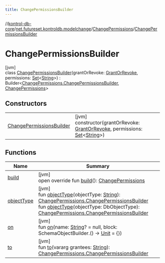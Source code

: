 ```yaml
---
title: ChangePermissionsBuilder
---
```

//[kontrol-db-core](../../../../index.html)/[net.futureset.kontroldb.modelchange](../../index.html)/[ChangePermissions](../index.html)/[ChangePermissionsBuilder](index.html)



# ChangePermissionsBuilder



[jvm]\
class [ChangePermissionsBuilder](index.html)(grantOrRevoke: [GrantOrRevoke](../../-grant-or-revoke/index.html), permissions: [Set](https://kotlinlang.org/api/latest/jvm/stdlib/kotlin.collections/-set/index.html)&lt;[String](https://kotlinlang.org/api/latest/jvm/stdlib/kotlin/-string/index.html)&gt;) : Builder&lt;[ChangePermissions.ChangePermissionsBuilder](index.html), [ChangePermissions](../index.html)&gt;



## Constructors


| | |
|---|---|
| [ChangePermissionsBuilder](-change-permissions-builder.html) | [jvm]<br>constructor(grantOrRevoke: [GrantOrRevoke](../../-grant-or-revoke/index.html), permissions: [Set](https://kotlinlang.org/api/latest/jvm/stdlib/kotlin.collections/-set/index.html)&lt;[String](https://kotlinlang.org/api/latest/jvm/stdlib/kotlin/-string/index.html)&gt;) |


## Functions


| Name | Summary |
|---|---|
| [build](build.html) | [jvm]<br>open override fun [build](build.html)(): [ChangePermissions](../index.html) |
| [objectType](object-type.html) | [jvm]<br>fun [objectType](object-type.html)(objectType: [String](https://kotlinlang.org/api/latest/jvm/stdlib/kotlin/-string/index.html)): [ChangePermissions.ChangePermissionsBuilder](index.html)<br>fun [objectType](object-type.html)(objectType: DbObjectType): [ChangePermissions.ChangePermissionsBuilder](index.html) |
| [on](on.html) | [jvm]<br>fun [on](on.html)(name: [String](https://kotlinlang.org/api/latest/jvm/stdlib/kotlin/-string/index.html)? = null, block: SchemaObjectBuilder.() -&gt; [Unit](https://kotlinlang.org/api/latest/jvm/stdlib/kotlin/-unit/index.html) = {}) |
| [to](to.html) | [jvm]<br>fun [to](to.html)(vararg grantees: [String](https://kotlinlang.org/api/latest/jvm/stdlib/kotlin/-string/index.html)): [ChangePermissions.ChangePermissionsBuilder](index.html) |

